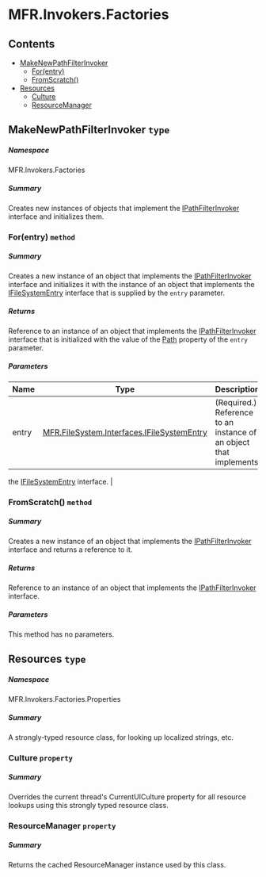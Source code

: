 <a name='assembly'></a>
# MFR.Invokers.Factories

## Contents

- [MakeNewPathFilterInvoker](#T-MFR-Objects-Invokers-Factories-MakeNewPathFilterInvoker 'MFR.Invokers.Factories.MakeNewPathFilterInvoker')
  - [For(entry)](#M-MFR-Objects-Invokers-Factories-MakeNewPathFilterInvoker-For-MFR-Objects-FileSystem-Interfaces-IFileSystemEntry- 'MFR.Invokers.Factories.MakeNewPathFilterInvoker.For(MFR.FileSystem.Interfaces.IFileSystemEntry)')
  - [FromScratch()](#M-MFR-Objects-Invokers-Factories-MakeNewPathFilterInvoker-FromScratch 'MFR.Invokers.Factories.MakeNewPathFilterInvoker.FromScratch')
- [Resources](#T-MFR-Objects-Invokers-Factories-Properties-Resources 'MFR.Invokers.Factories.Properties.Resources')
  - [Culture](#P-MFR-Objects-Invokers-Factories-Properties-Resources-Culture 'MFR.Invokers.Factories.Properties.Resources.Culture')
  - [ResourceManager](#P-MFR-Objects-Invokers-Factories-Properties-Resources-ResourceManager 'MFR.Invokers.Factories.Properties.Resources.ResourceManager')

<a name='T-MFR-Objects-Invokers-Factories-MakeNewPathFilterInvoker'></a>
## MakeNewPathFilterInvoker `type`

##### Namespace

MFR.Invokers.Factories

##### Summary

Creates new instances of objects that implement the
[IPathFilterInvoker](#T-MFR-Objects-Invokers-Interfaces-IPathFilterInvoker 'MFR.Invokers.Interfaces.IPathFilterInvoker')
interface
and initializes them.

<a name='M-MFR-Objects-Invokers-Factories-MakeNewPathFilterInvoker-For-MFR-Objects-FileSystem-Interfaces-IFileSystemEntry-'></a>
### For(entry) `method`

##### Summary

Creates a new instance of an object that implements the
[IPathFilterInvoker](#T-MFR-Objects-Invokers-Interfaces-IPathFilterInvoker 'MFR.Invokers.Interfaces.IPathFilterInvoker')
interface and initializes it with the instance of an object that
implements the
[IFileSystemEntry](#T-MFR-Objects-FileSystem-Interfaces-IFileSystemEntry 'MFR.FileSystem.Interfaces.IFileSystemEntry')
interface that is supplied by the `entry` parameter.

##### Returns

Reference to an instance of an object that implements the
[IPathFilterInvoker](#T-MFR-Objects-Invokers-Interfaces-IPathFilterInvoker 'MFR.Invokers.Interfaces.IPathFilterInvoker')
interface that is initialized with the value of the
[Path](#P-MFR-Objects-FileSystem-Interfaces-IFileSystemEntry-Path 'MFR.FileSystem.Interfaces.IFileSystemEntry.Path')
property of the `entry` parameter.

##### Parameters

| Name | Type | Description |
| ---- | ---- | ----------- |
| entry | [MFR.FileSystem.Interfaces.IFileSystemEntry](#T-MFR-Objects-FileSystem-Interfaces-IFileSystemEntry 'MFR.FileSystem.Interfaces.IFileSystemEntry') | (Required.) Reference to an instance of an object that implements
the
[IFileSystemEntry](#T-MFR-Objects-FileSystem-Interfaces-IFileSystemEntry 'MFR.FileSystem.Interfaces.IFileSystemEntry')
interface. |

<a name='M-MFR-Objects-Invokers-Factories-MakeNewPathFilterInvoker-FromScratch'></a>
### FromScratch() `method`

##### Summary

Creates a new instance of an object that implements the
[IPathFilterInvoker](#T-MFR-Objects-Invokers-Interfaces-IPathFilterInvoker 'MFR.Invokers.Interfaces.IPathFilterInvoker')
interface and returns a reference to it.

##### Returns

Reference to an instance of an object that implements the
[IPathFilterInvoker](#T-MFR-Objects-Invokers-Interfaces-IPathFilterInvoker 'MFR.Invokers.Interfaces.IPathFilterInvoker')
interface.

##### Parameters

This method has no parameters.

<a name='T-MFR-Objects-Invokers-Factories-Properties-Resources'></a>
## Resources `type`

##### Namespace

MFR.Invokers.Factories.Properties

##### Summary

A strongly-typed resource class, for looking up localized strings, etc.

<a name='P-MFR-Objects-Invokers-Factories-Properties-Resources-Culture'></a>
### Culture `property`

##### Summary

Overrides the current thread's CurrentUICulture property for all
  resource lookups using this strongly typed resource class.

<a name='P-MFR-Objects-Invokers-Factories-Properties-Resources-ResourceManager'></a>
### ResourceManager `property`

##### Summary

Returns the cached ResourceManager instance used by this class.
